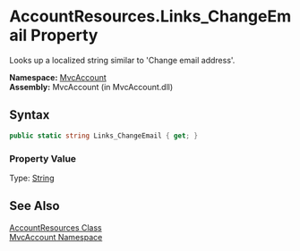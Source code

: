 AccountResources.Links_ChangeEmail Property
===========================================
Looks up a localized string similar to 'Change email address'.

**Namespace:** [MvcAccount][1]  
**Assembly:** MvcAccount (in MvcAccount.dll)

Syntax
------

```csharp
public static string Links_ChangeEmail { get; }
```

### Property Value
Type: [String][2]

See Also
--------
[AccountResources Class][3]  
[MvcAccount Namespace][1]  

[1]: ../README.md
[2]: http://msdn.microsoft.com/en-us/library/s1wwdcbf
[3]: README.md